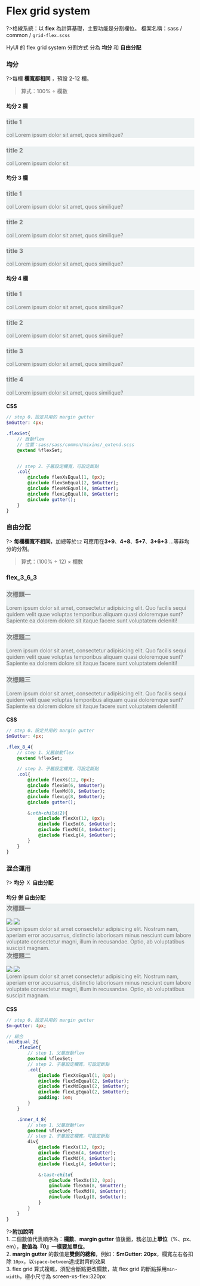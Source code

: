 # Flex grid system

?>格線系統：以 **flex** 為計算基礎，主要功能是分割欄位。
檔案名稱：sass / common / `grid-flex.scss`

HyUI 的 flex grid system 分割方式 分為 **均分** 和 **自由分配**

### 均分

?>每欄 **欄寬都相同** ，預設 2-12 欄。

> 算式：100% ÷ 欄數

<section class="flexEqual_2">
          <div class="container">
            <h4>均分 2 欄</h4>
            <div class="flexSet">
              <div class="col">
                <h3>title 1</h3>
                <p>col Lorem ipsum dolor sit amet, quos similique?</p>
              </div>
              <div class="col">
                <h3>title 2</h3>
                <p>col Lorem ipsum dolor sit</p>
              </div>
            </div>
          </div>
        </section>
        <!-- 3、 -->
        <section class="flexEqual_3">
          <div class="container">
            <h4>均分 3 欄</h4>
            <div class="flexSet">
              <div class="col">
                <h3>title 1</h3>
                <p>col Lorem ipsum dolor sit amet, quos similique?</p>
              </div>
              <div class="col">
                <h3>title 2</h3>
                <p>col Lorem ipsum dolor sit amet, quos similique?</p>
              </div>
              <div class="col">
                <h3>title 3</h3>
                <p>col Lorem ipsum dolor sit amet, quos similique?</p>
              </div>
            </div>
          </div>
        </section>
        <!-- 4、 -->
        <section class="flexEqual_4">
          <div class="container">
            <h4>均分 4 欄</h4>
            <div class="flexSet">
              <div class="col">
                <h3>title 1</h3>
                <p>col Lorem ipsum dolor sit amet, quos similique?</p>
              </div>
              <div class="col">
                <h3>title 2</h3>
                <p>col Lorem ipsum dolor sit amet, quos similique?</p>
              </div>
              <div class="col">
                <h3>title 3</h3>
                <p>col Lorem ipsum dolor sit amet, quos similique?</p>
              </div>
              <div class="col">
                <h3>title 4</h3>
                <p>col Lorem ipsum dolor sit amet, quos similique?</p>
              </div>
            </div>
          </div>
        </section>
<!-- tabs:start -->

#### **CSS**

```sass
// step 0、設定共用的 margin gutter
$mGutter: 4px;

.flexSet{
    // 啟動flex
    // 位置：sass/sass/common/mixins/_extend.scss
    @extend %flexSet;


    // step 2、子層設定欄寬，可設定斷點
    .col{
        @include flexXsEqual(1, 0px);
        @include flexSmEqual(2, $mGutter);
        @include flexMdEqual(4, $mGutter);
        @include flexLgEqual(8, $mGutter);
        @include gutter();
    }
}
```

  <!-- tabs:end -->

<!-- <iframe height="500" style="width: 100%;" scrolling="no" title="flex grid system equal" src="https://codepen.io/u00hyui/embed/dyWyGar?defaultTab=html%2Cresult" frameborder="no" loading="lazy" allowtransparency="true" allowfullscreen="true">
  See the Pen <a href="https://codepen.io/u00hyui/pen/dyWyGar">
  flex grid system equal</a> by u00hyui (<a href="https://codepen.io/u00hyui">@u00hyui</a>)
  on <a href="https://codepen.io">CodePen</a>.
</iframe> -->

### 自由分配

?> **每欄欄寬不相同**，加總等於`12`
可應用在**3+9**、**4+8**、**5+7**、**3+6+3** ...等非均分的分割。

> 算式：(100% ÷ 12) × 欄數

<section class="flex_3_6_3">
          <div class="container">
            <h3>flex_3_6_3</h3>
            <div class="flexSet">
              <div class="col">
                <h3>次標題一</h3>
                <p>Lorem ipsum dolor sit amet, consectetur adipisicing elit. Quo facilis sequi quidem velit quae voluptas temporibus aliquam quasi doloremque sunt? Sapiente ea dolorem dolore sit itaque facere sunt voluptatem deleniti!</p>
              </div>
              <div class="col">
                <h3>次標題二</h3>
                <p>Lorem ipsum dolor sit amet, consectetur adipisicing elit. Quo facilis sequi quidem velit quae voluptas temporibus aliquam quasi doloremque sunt? Sapiente ea dolorem dolore sit itaque facere sunt voluptatem deleniti!</p>
              </div>
              <div class="col">
                <h3>次標題三</h3>
                <p>Lorem ipsum dolor sit amet, consectetur adipisicing elit. Quo facilis sequi quidem velit quae voluptas temporibus aliquam quasi doloremque sunt? Sapiente ea dolorem dolore sit itaque facere sunt voluptatem deleniti!</p>
              </div>
            </div>
          </div>
        </section>

<!-- tabs:start -->

#### **CSS**

```sass
// step 0、設定共用的 margin gutter
$mGutter: 4px;

.flex_8_4{
    // step 1、父層啟動flex
    @extend %flexSet;

    // step 2、子層設定欄寬，可設定斷點
    .col{
        @include flexXs(12, 0px);
        @include flexSm(6, $mGutter);
        @include flexMd(8, $mGutter);
        @include flexLg(8, $mGutter);
        @include gutter();

        &:nth-child(2){
            @include flexXs(12, 0px);
            @include flexSm(6, $mGutter);
            @include flexMd(4, $mGutter);
            @include flexLg(4, $mGutter);
        }
    }
}
```

<!-- tabs:end -->

### 混合運用

?> **均分** Ｘ **自由分配**

<section class="mixEqual_2">
  <div class="container">
    <h4>均分 併 自由分配</h4>
    <div class="flexSet">
      <div class="col">
        <h3>次標題一</h3>
        <section class="inner_4_8">
          <div class="imgContainer">
            <picture>
              <source media="(min-width: 1200px)" data-srcset="https://hywebu00.github.io/hyui_flex/images/demo/01.jpg">
              <source media="(min-width: 992px)" data-srcset="https://hywebu00.github.io/hyui_flex/images/demo/01.jpg">
              <source media="(min-width: 576px)" data-srcset="https://hywebu00.github.io/hyui_flex/images/demo/01.jpg">
              <source media="(max-width: 575px)" data-srcset="https://hywebu00.github.io/hyui_flex/images/demo/01.jpg">
              <img src="https://hywebu00.github.io/hyui_flex/images/demo/01.jpg">
              <noscript><img src="https://hywebu00.github.io/hyui_flex/images/demo/01.jpg"></noscript>
            </picture>
          </div>
          <div class="text">Lorem ipsum dolor sit amet consectetur adipisicing elit. Nostrum nam, aperiam error accusamus, distinctio laboriosam minus nesciunt cum labore voluptate consectetur magni, illum in recusandae. Optio, ab voluptatibus suscipit magnam.</div>
        </section>
      </div>
      <div class="col">
        <h3>次標題二</h3>
        <section class="inner_4_8">
          <div class="imgContainer">
            <picture>
              <source media="(min-width: 1200px)" data-srcset="https://hywebu00.github.io/hyui_flex/images/demo/01.jpg">
              <source media="(min-width: 992px)" data-srcset="https://hywebu00.github.io/hyui_flex/images/demo/01.jpg">
              <source media="(min-width: 576px)" data-srcset="https://hywebu00.github.io/hyui_flex/images/demo/01.jpg">
              <source media="(max-width: 575px)" data-srcset="https://hywebu00.github.io/hyui_flex/images/demo/01.jpg">
              <img src="https://hywebu00.github.io/hyui_flex/images/demo/01.jpg">
              <noscript><img src="https://hywebu00.github.io/hyui_flex/images/demo/01.jpg"></noscript>
            </picture>
          </div>
          <div class="text">Lorem ipsum dolor sit amet consectetur adipisicing elit. Nostrum nam, aperiam error accusamus, distinctio laboriosam minus nesciunt cum labore voluptate consectetur magni, illum in recusandae. Optio, ab voluptatibus suscipit magnam.</div>
        </section>
      </div>
    </div>
  </div>
</section>

<!-- tabs:start -->

#### **CSS**

```sass
// step 0、設定共用的 margin gutter
$m-gutter: 4px;

// 綜合
.mixEqual_2{
    .flexSet{
        // step 1、父層啟動flex
        @extend %flexSet;
        // step 2、子層設定欄寬，可設定斷點
        .col{
            @include flexXsEqual(1, 0px);
            @include flexSmEqual(2, $mGutter);
            @include flexMdEqual(2, $mGutter);
            @include flexLgEqual(2, $mGutter);
            padding: 1em;
        }
    }

    .inner_4_8{
        // step 1、父層啟動flex
        @extend %flexSet;
        // step 2、子層設定欄寬，可設定斷點
        div{
            @include flexXs(12, 0px);
            @include flexSm(4, $mGutter);
            @include flexMd(4, $mGutter);
            @include flexLg(4, $mGutter);

            &:last-child{
                @include flexXs(12, 0px);
                @include flexSm(8, $mGutter);
                @include flexMd(8, $mGutter);
                @include flexLg(8, $mGutter);
            }
        }
    }
}
```

<!-- tabs:end -->

<!-- <iframe height="500" style="width: 100%;" scrolling="no" title="flex grid system mix" src="https://codepen.io/u00hyui/embed/eYWYZZK?defaultTab=html%2Cresult" frameborder="no" loading="lazy" allowtransparency="true" allowfullscreen="true">
  See the Pen <a href="https://codepen.io/u00hyui/pen/eYWYZZK">
  flex grid system mix</a> by u00hyui (<a href="https://codepen.io/u00hyui">@u00hyui</a>)
  on <a href="https://codepen.io">CodePen</a>.
</iframe> -->

?>**附加說明**<br> 1. 二個數值代表順序為：**欄數**、**margin gutter**
值後面，務必加上**單位**（%、px、em），**數值為『0』一樣要加單位**。</br> 2. **margin gutter** 的數值是**雙側的總和**，例如：**$mGutter: 20px**，欄寬左右各扣除 `10px`，以`space-between`達成對齊的效果</br> 3. flex grid 算式複雜，須配合斷點更改欄數，故 flex grid 的斷點採用`min-width`，極小尺寸為 screen-xs-flex:320px

<!-- <div class="box">
    <h3>附加說明</h3>
    <ol>
        <li>二個數值代表順序為：<span class="focus2">欄數</span>、<span class="focus2">margin gutter</span></li>
        <li>數值後面，<span class="focus">務必加上單位（%、px、em）</span>，數值為『0』一樣要加單位。</li>
    <li>margin gutter的數值是<span class="focus2">雙側的總和</span>，</br>例如：$m-gutter: 20px，欄寬左右各扣除10px，以<span class="focus2">space-between</span>達成對齊的效果</li>
    <li>flex grid算式複雜，須配合斷點更改欄數，故 flex grid 的斷點採用<span class="focus2">min-width</span>，極小尺寸為<span class="focus2"><span class="focus">screen-xs-flex: 320px</span></span></li>
</ol>
</div> -->
<link rel="stylesheet" href="https://hywebu00.github.io/HyUI_v4.0/css/style.css" />
<style>
    .col{
        background-color:#225d6214;
    }
    .col p , .col h3{
        color:#777;
    }
    h4{
    margin-bottom: 0.5em;
    }
    .mixEqual_2 h3{
        margin-top:0em;
    }
    .text{
         color:#777;
    }
</style>
